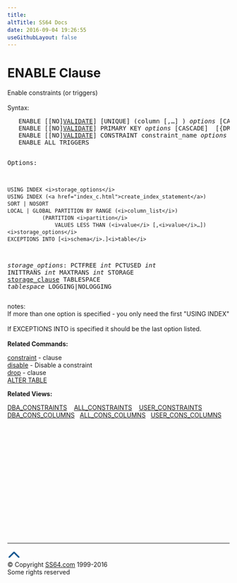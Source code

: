 ```yaml
---
title:
altTitle: SS64 Docs
date: 2016-09-04 19:26:55
useGithubLayout: false
---
```

<!-- #BeginLibraryItem "/Library/head_ora.lbi" --><!-- #EndLibraryItem --><h1>ENABLE Clause</h1> 
<p>Enable constraints (or triggers)<br>
  <br>
  Syntax:</p>
<pre>   ENABLE [[NO]<a href="syntax-constraints.html#validate">VALIDATE</a>] [UNIQUE] (column [,…] ) <i>options</i> [CASCADE] [{DROP|KEEP} INDEX]
   ENABLE [[NO]<a href="syntax-constraints.html#validate">VALIDATE</a>] PRIMARY KEY <i>options </i>[CASCADE]  [{DROP|KEEP} INDEX]
   ENABLE [[NO]<a href="syntax-constraints.html#validate">VALIDATE</a>] CONSTRAINT constraint_name <i>options </i>[CASCADE]  [{DROP|KEEP} INDEX]
   ENABLE ALL TRIGGERS

Options:

    USING INDEX <i>storage_options</i>
    USING INDEX (<a href="index_c.html">create_index_statement</a>)
    SORT | NOSORT
    LOCAL | GLOBAL PARTITION BY RANGE (<i>column_list</i>)
               (PARTITION <i>partition</i>
                   VALUES LESS THAN (<i>value</i> [,<i>value</i>…]) <i>storage_options</i>
    EXCEPTIONS INTO [<i>schema</i>.]<i>table</i>

<i>storage_options</i>:
       PCTFREE <i>int</i>
       PCTUSED <i>int</i>
       INITTRANS <i>int</i>
       MAXTRANS <i>int</i>
       STORAGE <a href="clause_storage.html">storage_clause</a>
       TABLESPACE <i>tablespace</i>
       LOGGING|NOLOGGING</pre>
<p>notes:<br>
  If more than one option is specified - you only need the first "USING INDEX" 
  <br>
  <br>
  If EXCEPTIONS INTO is specified it should be the last option listed.<br>
  <b><br>
  </b><b> Related Commands:</b></p>
<p><a href="clause_constraint.html">constraint</a> - clause<a href="clause_disable.html"><br>
  disable</a> - Disable a constraint <br>
  <a href="clause_drop.html">drop</a> - clause <br>
<a href="table_a.html">ALTER TABLE</a></p>
<p><b>Related Views:</b></p>
<p class="code"> <a href="../orad/DBA_CONSTRAINTS.html">DBA_CONSTRAINTS</a>&nbsp;&nbsp;&nbsp;&nbsp;<a href="../orad/ALL_CONSTRAINTS.html">ALL_CONSTRAINTS</a>&nbsp;&nbsp;&nbsp;&nbsp;<a href="../orad/USER_CONSTRAINTS.html">USER_CONSTRAINTS</a> <br> 
<a href="../orad/DBA_CONS_COLUMNS.html">DBA_CONS_COLUMNS</a>&nbsp;&nbsp;&nbsp;<a href="../orad/ALL_CONS_COLUMNS.html">ALL_CONS_COLUMNS</a>&nbsp;&nbsp;&nbsp;<a href="../orad/USER_CONS_COLUMNS.html">USER_CONS_COLUMNS</a> </p><!-- #BeginLibraryItem "/Library/foot_ora.lbi" --><p><script async="" src="//pagead2.googlesyndication.com/pagead/js/adsbygoogle.js"></script>
<!-- oracle-footer -->
<ins class="adsbygoogle" style="display:inline-block;width:300px;height:250px" data-ad-client="ca-pub-6140977852749469" data-ad-slot="4275490898"></ins>
<script>
(adsbygoogle = window.adsbygoogle || []).push({});
</script></p>
<hr>
<div id="bl" class="footer"><a href="#"><img src="../images/top.png" width="30" height="22" alt="Back to the Top"></a></div>
<div id="br" class="footer, tagline">© Copyright <a href="http://ss64.com/">SS64.com</a> 1999-2016<br>
Some rights reserved</div><!-- #EndLibraryItem -->

